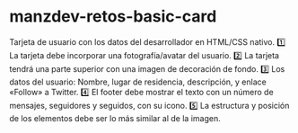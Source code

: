 # manzdev-retos-basic-card
Tarjeta de usuario con los datos del desarrollador en HTML/CSS nativo.
1️⃣ La tarjeta debe incorporar una fotografía/avatar del usuario.
2️⃣ La tarjeta tendrá una parte superior con una imagen de decoración de fondo.
3️⃣ Los datos del usuario: Nombre, lugar de residencia, descripción, y enlace «Follow» a Twitter.
4️⃣ El footer debe mostrar el texto con un número de mensajes, seguidores y seguidos, con su icono.
5️⃣ La estructura y posición de los elementos debe ser lo más similar al de la imagen.
